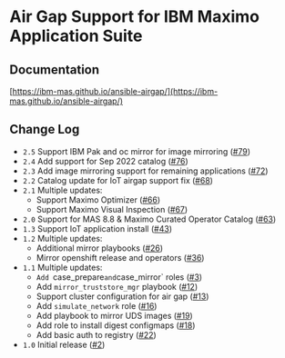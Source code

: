 # Air Gap Support for IBM Maximo Application Suite

## Documentation
[https://ibm-mas.github.io/ansible-airgap/](https://ibm-mas.github.io/ansible-airgap/)

## Change Log

- `2.5` Support IBM Pak and oc mirror for image mirroring ([#79](https://github.com/ibm-mas/ansible-airgap/pull/79))
- `2.4` Add support for Sep 2022 catalog ([#76](https://github.com/ibm-mas/ansible-airgap/pull/76))
- `2.3` Add image mirroring support for remaining applications ([#72](https://github.com/ibm-mas/ansible-airgap/pull/72))
- `2.2` Catalog update for IoT airgap support fix ([#68](https://github.com/ibm-mas/ansible-airgap/pull/68))
- `2.1` Multiple updates:
    - Support Maximo Optimizer ([#66](https://github.com/ibm-mas/ansible-airgap/pull/66))
    - Support Maximo Visual Inspection ([#67](https://github.com/ibm-mas/ansible-airgap/pull/67))
- `2.0` Support for MAS 8.8 & Maximo Curated Operator Catalog ([#63](https://github.com/ibm-mas/ansible-airgap/pull/63))
- `1.3` Support IoT application install ([#43](https://github.com/ibm-mas/ansible-airgap/pull/43))
- `1.2` Multiple updates:
    - Additional mirror playbooks ([#26](https://github.com/ibm-mas/ansible-airgap/pull/26))
    - Mirror openshift release and operators ([#36](https://github.com/ibm-mas/ansible-airgap/pull/36))
- `1.1` Multiple updates:
    - `Add `case_prepare` and `case_mirror` roles ([#3](https://github.com/ibm-mas/ansible-airgap/pull/3))
    - Add `mirror_truststore_mgr` playbook ([#12](https://github.com/ibm-mas/ansible-airgap/pull/12))
    - Support cluster configuration for air gap ([#13](https://github.com/ibm-mas/ansible-airgap/pull/13))
    - Add `simulate_network` role ([#16](https://github.com/ibm-mas/ansible-airgap/pull/16))
    - Add playbook to mirror UDS images ([#19](https://github.com/ibm-mas/ansible-airgap/pull/19))
    - Add role to install digest configmaps ([#18](https://github.com/ibm-mas/ansible-airgap/pull/18))
    - Add basic auth to registry ([#22](https://github.com/ibm-mas/ansible-airgap/pull/22))
- `1.0` Initial release ([#2](https://github.com/ibm-mas/ansible-airgap/pull/2))
